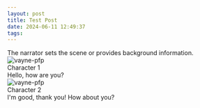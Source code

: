 ```yaml
---
layout: post
title: Test Post
date: 2024-06-11 12:49:37
tags:
---
```


<div class="story-section narrator-section">
  <div class="padding-indicator"></div>
  <div class="narrator-text">
    The narrator sets the scene or provides background information.
  </div>
</div>

<div class="story-dialogue">
  <div class="character-dialogue character-1">
    <div class="profile-picture">
      <img src="/images/vayne-pfp.png" alt="vayne-pfp" class="profile-picture">
    </div>
  <div class="character-info">
    <div class="character-name">Character 1</div>
    <div class="message">
      Hello, how are you?
    </div>
  </div>
</div>
  <div class="character-dialogue character-2">
    <div class="profile-picture">
      <img src="/images/falco-pfp.png" alt="vayne-pfp" class="profile-picture">
    </div>
  <div class="character-info">
    <div class="character-name">Character 2</div>
    <div class="message">
      I'm good, thank you! How about you?
    </div>
  </div>
</div>
  <!-- Add more dialogues as needed -->
</div>